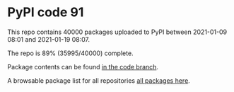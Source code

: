 # PyPI code 91

This repo contains 40000 packages uploaded to PyPI between 
2021-01-09 08:01 and 2021-01-19 08:07.

The repo is 89% (35995/40000) complete.

Package contents can be found [in the code branch](https://github.com/pypi-data/pypi-mirror-91/tree/code/packages).

A browsable package list for all repositories [all packages here](https://pypi-data.github.io/website/repositories/pypi-mirror-91).


